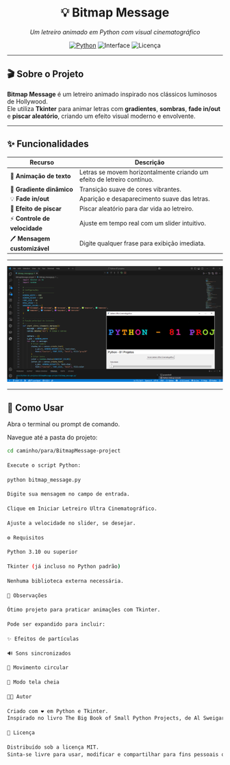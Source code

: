 <h1 align="center">💡 Bitmap Message</h1>

<p align="center">
  <em>Um letreiro animado em Python com visual cinematográfico</em>
</p>

<p align="center">
  <a href="https://www.python.org/"><img alt="Python" src="https://img.shields.io/badge/Python-3.10%2B-3776AB?logo=python&logoColor=white"></a>
  <img alt="Interface" src="https://img.shields.io/badge/GUI-Tkinter-blue">
  <img alt="Licença" src="https://img.shields.io/badge/license-MIT-green">
</p>

---

## 🎬 Sobre o Projeto
**Bitmap Message** é um letreiro animado inspirado nos clássicos luminosos de Hollywood.  
Ele utiliza **Tkinter** para animar letras com **gradientes**, **sombras**, **fade in/out** e **piscar aleatório**, criando um efeito visual moderno e envolvente.

---

## ✨ Funcionalidades

| Recurso | Descrição |
|----------|-----------|
| 🎨 **Animação de texto** | Letras se movem horizontalmente criando um efeito de letreiro contínuo. |
| 🌈 **Gradiente dinâmico** | Transição suave de cores vibrantes. |
| 💡 **Fade in/out** | Aparição e desaparecimento suave das letras. |
| 🔦 **Efeito de piscar** | Piscar aleatório para dar vida ao letreiro. |
| ⚡ **Controle de velocidade** | Ajuste em tempo real com um slider intuitivo. |
| 🖊 **Mensagem customizável** | Digite qualquer frase para exibição imediata. |

---

<p align="center">
  <img src="./letreiro-ultra.png" alt="Prévia do Bitmap Message" width="700">
</p>

---

## 🚀 Como Usar

Abra o terminal ou prompt de comando.

Navegue até a pasta do projeto:

```bash
cd caminho/para/BitmapMessage-project

Execute o script Python:

python bitmap_message.py

Digite sua mensagem no campo de entrada.

Clique em Iniciar Letreiro Ultra Cinematográfico.

Ajuste a velocidade no slider, se desejar.

⚙️ Requisitos

Python 3.10 ou superior

Tkinter (já incluso no Python padrão)

Nenhuma biblioteca externa necessária.

🧠 Observações

Ótimo projeto para praticar animações com Tkinter.

Pode ser expandido para incluir:

✨ Efeitos de partículas

🔊 Sons sincronizados

🔁 Movimento circular

🌟 Modo tela cheia

👨‍💻 Autor

Criado com ❤️ em Python e Tkinter.
Inspirado no livro The Big Book of Small Python Projects, de Al Sweigart.

📄 Licença

Distribuído sob a licença MIT.
Sinta-se livre para usar, modificar e compartilhar para fins pessoais ou educacionais.
